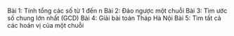 
Bài 1: Tính tổng các số từ 1 đến n
Bài 2: Đảo ngược một chuỗi
Bài 3: Tìm ước số chung lớn nhất (GCD)
Bài 4: Giải bài toán Tháp Hà Nội
Bài 5: Tìm tất cả các hoán vị của một chuỗi

